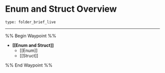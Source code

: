 # Enum and Struct Overview
 
```ccard
type: folder_brief_live
```
 
---

%% Begin Waypoint %%
- **[[Enum and Struct]]**
	- [[Enum]]
	- [[Struct]]

%% End Waypoint %%